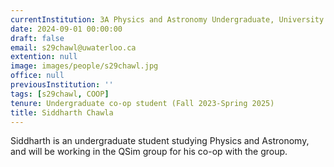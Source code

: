 ```yaml
---
currentInstitution: 3A Physics and Astronomy Undergraduate, University of Waterloo
date: 2024-09-01 00:00:00
draft: false
email: s29chawl@uwaterloo.ca
extention: null
image: images/people/s29chawl.jpg
office: null
previousInstitution: ''
tags: [s29chawl, COOP]
tenure: Undergraduate co-op student (Fall 2023-Spring 2025)
title: Siddharth Chawla
---
```

Siddharth is an undergraduate student studying Physics and Astronomy, and will be working in the QSim group for his co-op with the group.